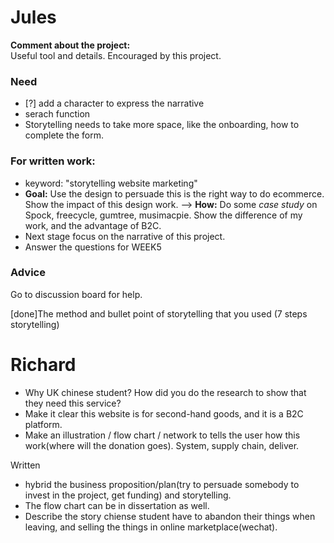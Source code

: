 # Jules

**Comment about the project:**
<br/>Useful tool and details. Encouraged by this project.

### Need

- [?] add a character to express the narrative
- serach function
- Storytelling needs to take more space, like the onboarding, how to complete the form.

### For written work:

- keyword: "storytelling website marketing"
- **Goal:** Use the design to persuade this is the right way to do ecommerce. Show the impact of this design work. --> **How:** Do some _case study_ on Spock, freecycle, gumtree, musimacpie. Show the difference of my work, and the advantage of B2C.
- Next stage focus on the narrative of this project.
- Answer the questions for WEEK5

### Advice

Go to discussion board for help.

[done]The method and bullet point of storytelling that you used (7 steps storytelling)

# Richard

- Why UK chinese student? How did you do the research to show that they need this service?
- Make it clear this website is for second-hand goods, and it is a B2C platform.
- Make an illustration / flow chart / network to tells the user how this work(where will the donation goes). System, supply chain, deliver.

Written

- hybrid the business proposition/plan(try to persuade somebody to invest in the project, get funding) and storytelling.
- The flow chart can be in dissertation as well.
- Describe the story chiense student have to abandon their things when leaving, and selling the things in online marketplace(wechat).
